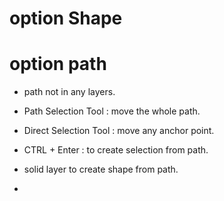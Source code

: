 # option Shape


# option path
- path not in any layers.
- Path Selection Tool : move the whole path.
- Direct Selection Tool : move any anchor point.

- CTRL + Enter : to create selection from path.
- solid layer to create shape from path.
- 
